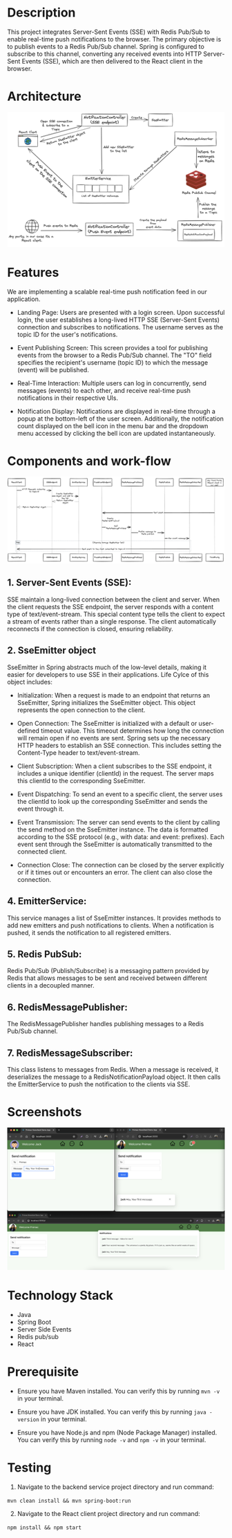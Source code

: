 # Description

This project integrates Server-Sent Events (SSE) with Redis Pub/Sub to enable real-time push notifications to the browser. The primary objective is to publish events to a Redis Pub/Sub channel. Spring is configured to subscribe to this channel, converting any received events into HTTP Server-Sent Events (SSE), which are then delivered to the React client in the browser.

# Architecture

![Architecture](images/architecture.png)

# Features

We are implementing a scalable real-time push notification feed in our application.

* Landing Page: Users are presented with a login screen. Upon successful login, the user establishes a long-lived HTTP SSE (Server-Sent Events) connection and subscribes to notifications. The username serves as the topic ID for the user's notifications.

* Event Publishing Screen: This screen provides a tool for publishing events from the browser to a Redis Pub/Sub channel. The "TO" field specifies the recipient's username (topic ID) to which the message (event) will be published.

* Real-Time Interaction: Multiple users can log in concurrently, send messages (events) to each other, and receive real-time push notifications in their respective UIs.

* Notification Display: Notifications are displayed in real-time through a popup at the bottom-left of the user screen. Additionally, the notification count displayed on the bell icon in the menu bar and the dropdown menu accessed by clicking the bell icon are updated instantaneously.

# Components and work-flow

![Sequence](images/sequence.png)

## 1. Server-Sent Events (SSE):

SSE maintain a long-lived connection between the client and server. When the client requests the SSE endpoint, the server responds with a content type of text/event-stream. This special content type tells the client to expect a stream of events rather than a single response. The client automatically reconnects if the connection is closed, ensuring reliability.

## 2. SseEmitter object

SseEmitter in Spring abstracts much of the low-level details, making it easier for developers to use SSE in their applications. Life Cylce of this object includes:

* Initialization: When a request is made to an endpoint that returns an SseEmitter, Spring initializes the SseEmitter object. This object represents the open connection to the client.

* Open Connection: The SseEmitter is initialized with a default or user-defined timeout value. This timeout determines how long the connection will remain open if no events are sent. Spring sets up the necessary HTTP headers to establish an SSE connection. This includes setting the Content-Type header to text/event-stream.

* Client Subscription: When a client subscribes to the SSE endpoint, it includes a unique identifier (clientId) in the request. The server maps this clientId to the corresponding SseEmitter.

* Event Dispatching: To send an event to a specific client, the server uses the clientId to look up the corresponding SseEmitter and sends the event through it.

* Event Transmission: The server can send events to the client by calling the send method on the SseEmitter instance. The data is formatted according to the SSE protocol (e.g., with data: and event: prefixes). Each event sent through the SseEmitter is automatically transmitted to the connected client.

* Connection Close: The connection can be closed by the server explicitly or if it times out or encounters an error. The client can also close the connection.

## 4. EmitterService:

This service manages a list of SseEmitter instances. It provides methods to add new emitters and push notifications to clients. When a notification is pushed, it sends the notification to all registered emitters.

## 5. Redis PubSub:

Redis Pub/Sub (Publish/Subscribe) is a messaging pattern provided by Redis that allows messages to be sent and received between different clients in a decoupled manner.

## 6. RedisMessagePublisher:

The RedisMessagePublisher handles publishing messages to a Redis Pub/Sub channel. 

## 7. RedisMessageSubscriber:

This class listens to messages from Redis. When a message is received, it deserializes the message to a RedisNotificationPayload object. It then calls the EmitterService to push the notification to the clients via SSE.

# Screenshots

![screenshot](images/screenshot.png)


# Technology Stack

* Java  
* Spring Boot 
* Server Side Events 
* Redis pub/sub
* React 


# Prerequisite

* Ensure you have Maven installed. You can verify this by running `mvn -v` in your terminal.

* Ensure you have JDK installed. You can verify this by running `java -version` in your terminal.

* Ensure you have Node.js and npm (Node Package Manager) installed. You can verify this by running `node -v` and `npm -v` in your terminal.
  

# Testing

1. Navigate to the backend service project directory and run command:

`mvn clean install && mvn spring-boot:run`


2. Navigate to the React client project directory and run command:

`npm install && npm start`

